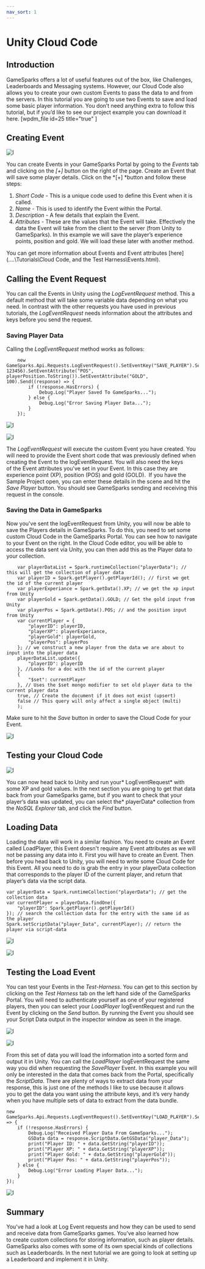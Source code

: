 ```yaml
---
nav_sort: 1
---
```


# Unity Cloud Code

## Introduction

GameSparks offers a lot of useful features out of the box, like Challenges, Leaderboards and Messaging systems. However, our Cloud Code also allows you to create your own custom Events to pass the data to and from the servers. In this tutorial you are going to use two Events to save and load some basic player information. You don’t need anything extra to follow this tutorial, but if you’d like to see our project example you can download it here. [wpdm_file id=25 title="true" ]

## Creating Event

![l](img\UT\1.png)

You can create Events in your GameSparks Portal by going to the *Events* tab and clicking on the *[+]* button on the right of the page. Create an Event that will save some player details. Click on the *[+] *button and follow these steps:

1. *Short Code* - This is a unique code used to define this Event when it is called.
2. *Name* - This is used to identify the Event within the Portal.
3. *Description* - A few details that explain the Event.
4. *Attributes* - These are the values that the Event will take. Effectively the data the Event will take from the client to the server (from Unity to GameSparks). In this example we will save the player’s experience points, position and gold. We will load these later with another method.

You can get more information about Events and Event attributes [here](..\..\Tutorials\Cloud Code, and the Test Harness\Events.html).

## Calling the Event Request

You can call the Events in Unity using the *LogEventRequest* method. This a default method that will take some variable data depending on what you need. In contrast with the other requests you have used in previous tutorials, the *LogEventRequest* needs information about the attributes and keys before you send the request.

### Saving Player Data

Calling the *LogEventRequest* method works as follows:

```
    new GameSparks.Api.Requests.LogEventRequest().SetEventKey("SAVE_PLAYER").SetEventAttribute("XP", 123456).SetEventAttribute("POS", playerPosition.ToString()).SetEventAttribute("GOLD", 100).Send((response) => {
    	if (!response.HasErrors) {
    		Debug.Log("Player Saved To GameSparks...");
    	} else {
    		Debug.Log("Error Saving Player Data...");
    	}
    });
```

![l](img\UT\2.png)

![l](img\UT\3.png)

The *LogEventRequest* will execute the custom Event you have created. You will need to provide the Event short code that was previously defined when creating the Event to the logEventRequest. You will also need the keys of the Event attributes you've set in your Event. In this case they are experience point (XP), position (POS) and gold (GOLD).  If you have the Sample Project open, you can enter these details in the scene and hit the *Save Player* button. You should see GameSparks sending and receiving this request in the console.


### Saving the Data in GameSparks

Now you've sent the logEventRequest from Unity, you will now be able to save the Players details in GameSparks. To do this, you need to set some custom Cloud Code in the GameSparks Portal. You can see how to navigate to your Event on the right. In the Cloud Code editor, you will be able to access the data sent via Unity, you can then add this as the Player data to your collection.

```
    var playerDataList = Spark.runtimeCollection("playerData"); // this will get the collection of player data
    var playerID = Spark.getPlayer().getPlayerId(); // first we get the id of the current player
    var playerExperiance = Spark.getData().XP; // we get the xp input from Unity
    var playerGold = Spark.getData().GOLD; // Get the gold input from Unity
    var playerPos = Spark.getData().POS; // and the position input from Unity
    var currentPlayer = {
    	"playerID": playerID,
    	"playerXP": playerExperiance,
    	"playerGold": playerGold,
    	"playerPos": playerPos
    }; // we construct a new player from the data we are about to input into the player data
    playerDataList.update({
    	"playerID": playerID
    }, //Looks for a doc with the id of the current player
    {
    	"$set": currentPlayer
    }, // Uses the $set mongo modifier to set old player data to the current player data
    true, // Create the document if it does not exist (upsert)
    false // This query will only affect a single object (multi)
    );
```

Make sure to hit the *Save* button in order to save the Cloud Code for your Event.

![l](img\UT\4.png)

## Testing your Cloud Code

![l](img\UT\5.png)

You can now head back to Unity and run your* LogEventRequest* with some XP and gold values. In the next section you are going to get that data back from your GameSparks game, but if you want to check that your player’s data was updated, you can select the* playerData* collection from the *NoSQL Explorer* tab, and click the *Find* button.


## Loading Data

Loading the data will work in a similar fashion. You need to create an Event called LoadPlayer, this Event doesn't require any Event attributes as we will not be passing any data into it. First you will have to create an Event. Then before you head back to Unity, you will need to write some Cloud Code for this Event. All you need to do is grab the entry in your playerData collection that corresponds to the player ID of the current player, and return that player’s data via the script data.

```
var playerData = Spark.runtimeCollection("playerData"); // get the collection data
var currentPlayer = playerData.findOne({
	"playerID": Spark.getPlayer().getPlayerId()
}); // search the collection data for the entry with the same id as the player
Spark.setScriptData("player_Data", currentPlayer); // return the player via script-data
```

![l](img\UT\6.png)  

![l](img\UT\7.png)

## Testing the Load Event

You can test your Events in the *Test-Harness*. You can get to this section by clicking on the *Test Harness* tab on the left hand side of the GameSparks Portal. You will need to authenticate yourself as one of your registered players, then you can select your *LoadPlayer* logEventRequest and run the Event by clicking on the *Send* button. By running the Event you should see your Script Data output in the inspector window as seen in the image.

![l](img\UT\8.png)

![l](img\UT\9.png)

From this set of data you will load the information into a sorted form and output it in Unity. You can call the *LoadPlayer* logEventRequest the same way you did when requesting the *SavePlayer* Event. In this example you will only be interested in the data that comes back from the Portal, specifically the *ScriptData*. There are plenty of ways to extract data from your response, this is just one of the methods I like to use because it allows you to get the data you want using the attribute keys, and it’s very handy when you have multiple sets of data to extract from the data bundle.

```
new GameSparks.Api.Requests.LogEventRequest().SetEventKey("LOAD_PLAYER").Send((response) => {
	if (!response.HasErrors) {
		Debug.Log("Received Player Data From GameSparks...");
		GSData data = response.ScriptData.GetGSData("player_Data");
		print("Player ID: " + data.GetString("playerID"));
		print("Player XP: " + data.GetString("playerXP"));
		print("Player Gold: " + data.GetString("playerGold"));
		print("Player Pos: " + data.GetString("playerPos"));
	} else {
		Debug.Log("Error Loading Player Data...");
	}
});
```

![l](img\UT\10.png)

## Summary

You've had a look at Log Event requests and how they can be used to send and receive data from GameSparks games. You've also learned how to create custom collections for storing information, such as player details. GameSparks also comes with some of its own special kinds of collections such as Leaderboards. In the next tutorial we are going to look at setting up a Leaderboard and implement it in Unity.

